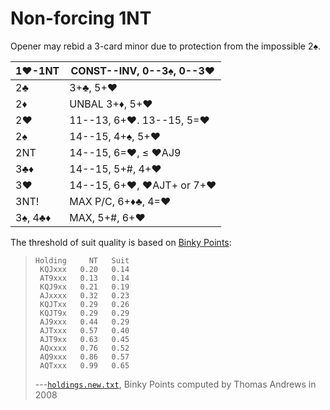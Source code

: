 # Non-forcing 1NT

Opener may rebid a 3-card minor due to protection from the impossible 2♠.

| 1♥-1NT | CONST--INV, 0--3♠, 0--3♥ |
|--------|--------------------------|
| 2♣      | 3+♣, 5+♥
| 2♦      | UNBAL 3+♦, 5+♥
| 2♥      | 11--13, 6+♥.  13--15, 5=♥
| 2♠      | 14--15, 4+♠, 5+♥
| 2NT     | 14--15, 6=♥, ≤ ♥AJ9
| 3♣♦     | 14--15, 5+#, 4+♥
| 3♥      | 14--15, 6+♥, ♥AJT+ or 7+♥
| 3NT!    | MAX P/C, 6+♦♣, 4=♥
| 3♠, 4♣♦ | MAX, 5+#, 6+♥

The threshold of suit quality is based on [Binky Points][binky]:

> ```
> Holding     NT   Suit
>  KQJxxx   0.20   0.14
>  AT9xxx   0.13   0.14
>  KQJ9xx   0.21   0.19
>  AJxxxx   0.32   0.23
>  KQJTxx   0.29   0.26
>  KQJT9x   0.29   0.29
>  AJ9xxx   0.44   0.29
>  AJTxxx   0.57   0.40
>  AJT9xx   0.63   0.45
>  AQxxxx   0.76   0.52
>  AQ9xxx   0.86   0.57
>  AQTxxx   0.99   0.65
> ```
>
> ---[`holdings.new.txt`](https://bridge.thomasoandrews.com/valuations/data/holdings.new.txt),
> Binky Points computed by Thomas Andrews in 2008

[binky]: https://bridge.thomasoandrews.com/valuations/additive.html
